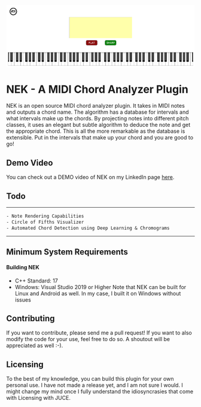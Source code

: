 ![alt text](./nek.png "NEK")


# NEK - A MIDI Chord Analyzer Plugin
NEK is an open source MIDI chord analyzer plugin. It takes in MIDI notes and outputs a chord name. The algorithm has a database for intervals and what intervals make up the chords. By projecting notes into different pitch classes, it uses an elegant but subtle algorithm to deduce the note and get the appropriate chord. This is all the more remarkable as the database is extensible. Put in the intervals that make up your chord and you are good to go! 

## Demo Video
You can check out a DEMO video of NEK on my LinkedIn page [here](https://www.linkedin.com/posts/chukwuemeka-nkama-0203611b2_recently-i-needed-a-chord-analyzer-plugin-activity-7230562767424917504-Ct0K).

## Todo
---
```
- Note Rendering Capabilities
- Circle of Fifths Visualizer
- Automated Chord Detection using Deep Learning & Chromograms
```
---

## Minimum System Requirements
#### Building NEK
- C++ Standard: 17
- Windows: Visual Studio 2019 or Higher
Note that NEK can be built for Linux and Android as well. In my case, I built it on Windows without issues


## Contributing
If you want to contribute, please send me a pull request! If you want to also modify the code for your use, feel free to do so. A shoutout will be appreciated as well :-).

## Licensing
To the best of my knowledge, you can build this plugin for your own personal use. I have not made a release yet, and I am not sure I would. I might change my mind once I fully understand the idiosyncrasies that come with Licensing with JUCE.
